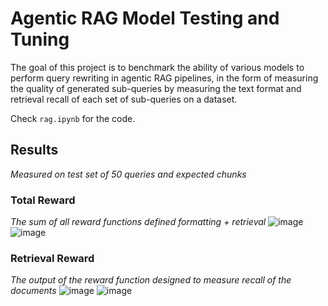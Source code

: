 # Agentic RAG Model Testing and Tuning
The goal of this project is to benchmark the ability of various models to perform query rewriting in agentic RAG pipelines, in the form of measuring the quality of generated sub-queries by measuring the text format and retrieval recall of each set of sub-queries on a dataset.

Check `rag.ipynb` for the code.

## Results
_Measured on test set of 50 queries and expected chunks_
### Total Reward
_The sum of all reward functions defined formatting + retrieval_
![image](https://github.com/user-attachments/assets/2bbbb5db-200e-43fb-8db8-7f852d184a70)
![image](https://github.com/user-attachments/assets/54ba5c25-01b4-4d59-a51a-018bd887da69)

### Retrieval Reward
_The output of the reward function designed to measure recall of the documents_
![image](https://github.com/user-attachments/assets/f246b1ae-dfb8-497a-af06-94cf5ba31822)
![image](https://github.com/user-attachments/assets/38246026-75b5-480d-82bb-c682e7061ccb)
